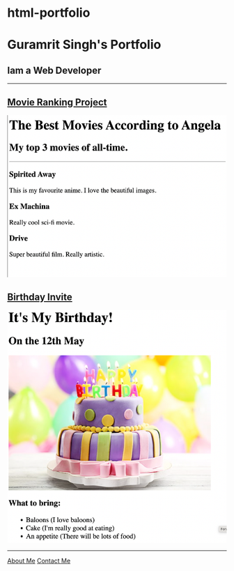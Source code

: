 # html-portfolio
<!DOCTYPE html>
<html lang="en">
<head>
    <meta charset="UTF-8">
    <meta name="viewport" content="width=device-width, initial-scale=1.0">
    <title>Document</title>
</head>
<body>
    <h1>Guramrit Singh's Portfolio</h1>
    <h2>Iam a Web Developer</h2>
    <hr>
    <H2><a href="./assets/images/movie-ranking.png">Movie Ranking Project </a></H2>
    <img src="./Screenshot (9).png" alt="">
    <h2><a href="./public/birthday-invite.html">Birthday Invite</a></h2>
    <img src="./Screenshot (12).png" alt="">
    <hr>
    <a href="./public/about.html">About Me</a>
    <a href="./public/contact.html">Contact Me</a>
</body>
</html>
